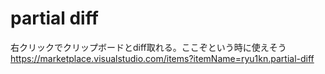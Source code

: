 # partial diff
右クリックでクリップボードとdiff取れる。ここぞという時に使えそう  
https://marketplace.visualstudio.com/items?itemName=ryu1kn.partial-diff
